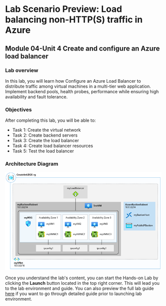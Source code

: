 # Lab Scenario Preview: Load balancing non-HTTP(S) traffic in Azure

## Module 04-Unit 4 Create and configure an Azure load balancer

### Lab overview

In this lab, you will learn how Configure an Azure Load Balancer to distribute traffic among virtual machines in a multi-tier web application. Implement backend pools, health probes, performance while ensuring high availability and fault tolerance.

### Objectives
  
After completing this lab, you will be able to:

+ Task 1: Create the virtual network
+ Task 2: Create backend servers
+ Task 3: Create the load balancer
+ Task 4: Create load balancer resources
+ Task 5: Test the load balancer

### Architecture Diagram
![](media/M4-U4.png) 

Once you understand the lab's content, you can start the Hands-on Lab by clicking the **Launch** button located in the top right corner. This will lead you to the lab environment and guide. You can also preview the full lab guide [here](https://experience.cloudlabs.ai/#/labguidepreview/7a377cf5-d012-47bc-ae89-086c23f86b94) if you want to go through detailed guide prior to launching lab environment.








